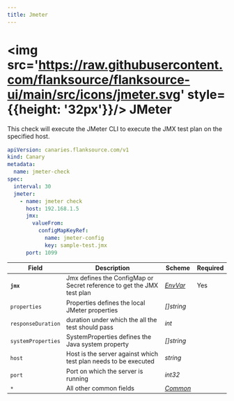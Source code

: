 ```yaml
---
title: Jmeter
---
```


# <img src='https://raw.githubusercontent.com/flanksource/flanksource-ui/main/src/icons/jmeter.svg' style={{height: '32px'}}/> JMeter

This check will execute the JMeter CLI to execute the JMX test plan on the specified host.

```yaml
apiVersion: canaries.flanksource.com/v1
kind: Canary
metadata:
  name: jmeter-check
spec:
  interval: 30
  jmeter:
    - name: jmeter check
      host: 192.168.1.5
      jmx:
        valueFrom:
          configMapKeyRef:
            name: jmeter-config
            key: sample-test.jmx
      port: 1099
```

| Field | Description | Scheme | Required |
| ----- | ----------- | ------ | -------- |
| **`jmx`** | Jmx defines the ConfigMap or Secret reference to get the JMX test plan | [*EnvVar*](../../concepts/authentication/#envvar) | Yes |
| `properties` | Properties defines the local JMeter properties | *\[\]string* |  |
| `responseDuration` | duration  under which the all the test should pass | *int* |  |
| `systemProperties` | SystemProperties defines the Java system property | *\[\]string* |  |
| `host` | Host is the server against which test plan needs to be executed | *string* | |
| `port` | Port on which the server is running | *int32* | |
| `*` | All other common fields | [*Common*](common) | |

